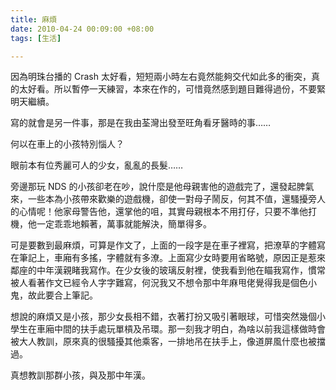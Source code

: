 ```yaml
---
title: 麻煩
date: 2010-04-24 00:09:00 +08:00
tags: [生活]

---
```


 因為明珠台播的 Crash 太好看，短短兩小時左右竟然能夠交代如此多的衝突，真的太好看。所以暫停一天練習，本來在作的，可惜竟然感到題目難得過份，不要緊明天繼續。  
  
 寫的就會是另一件事，那是在我由荃灣出發至旺角看牙醫時的事……  
  
 何以在車上的小孩特別惱人？  
  
 眼前本有位秀麗可人的少女，亂亂的長髮……  
  
 旁邊那玩 NDS 的小孩卻老在吵，說什麼是他母親害他的遊戲完了，還發起脾氣來，一些本為小孩帶來歡樂的遊戲機，卻使一對母子鬧反，何其不值，還騷擾旁人的心情呢！他家母警告他，還掌他的咀，其實母親根本不用打仔，只要不準他打機，他一定乖乖地賴著，萬事就能解決，簡單得多。  
  
 可是要數到最麻煩，可算是作文了，上面的一段字是在車子裡寫，把潦草的字體寫在筆記上，車廂有多搖，字體就有多潦。上面寫少女時要用省略號，原因正是惹來鄰座的中年漢親睹我寫作。在少女後的玻璃反射裡，使我看到他在瞄我寫作，慣常被人看著作文已經令人字字難寫，何況我又不想令那中年麻甩佬覺得我是個色小鬼，故此要合上筆記。  
  
 想說的麻煩又是小孩，那少女長相不錯，衣著打扮又吸引著眼球，可惜突然幾個小學生在車廂中間的扶手處玩單槓及吊環。那一刻我才明白，為啥以前我這樣做時會被大人教訓，原來真的很騷擾其他乘客，一排地吊在扶手上，像道屏風什麼也被擋過。  
  
 真想教訓那群小孩，與及那中年漢。
